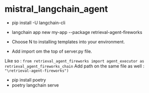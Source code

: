 # mistral_langchain_agent
- pip install -U langchain-cli
   
- langchain app new my-app --package retrieval-agent-fireworks
 
- Choose N to installing templates into your environment.
- Add import om the top of server.py file.

Like so : `from retrieval_agent_fireworks import agent_executor as retrieval_agent_fireworks_chain`
Add path on the same file as well : `"\retrieval-agent-fireworks")`

- pip install poetry
- poetry langchain serve
